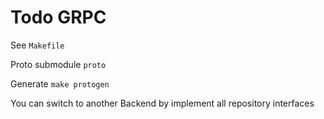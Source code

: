 # Todo GRPC

See `Makefile`

Proto submodule `proto`

Generate `make protogen`

You can switch to another Backend by implement all repository interfaces
